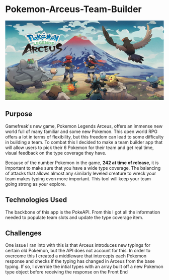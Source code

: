 # Pokemon-Arceus-Team-Builder

![Pokemon Legends Arceus Cover Photo](/assets/cover-photo.jpeg)

## Purpose

Gamefreak's new game, Pokemon Legends Arceus, offers an immense new world full of many familiar and some new Pokemon. This open world RPG offers a lot in terms of flexibility, but this freedom can lead to some difficulty in building a team. To combat this I decided to make a team builder app that will allow users to pick their 6 Pokemon for their team and get real time, visual feedback on the type coverage they have.

Because of the number Pokemon in the game, **242 at time of release**, it is important to make sure that you have a wide type coverage. The balancing of attacks that allows almost any similarly leveled creature to wreck your team makes typing even more important. This tool will keep your team going strong as your explore.

## Technologies Used

The backbone of this app is the PokeAPI. From this I got all the information needed to populate team slots and update the type coverage item.

## Challenges

One issue I ran into with this is that Arceus introduces new typings for certain old Pokemon, but the API does not account for this. In order to overcome this I created a middleware that intercepts each Pokemon response and checks if the typing has changed in Arceus from the base typing. If so, I override the intial types with an array built off a new Pokemon type object before receiving the response on the Front End

